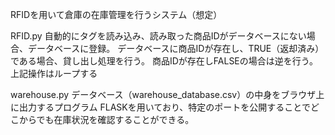RFIDを用いて倉庫の在庫管理を行うシステム（想定）

RFID.py
  自動的にタグを読み込み、読み取った商品IDがデータベースにない場合、データベースに登録。
  データベースに商品IDが存在し、TRUE（返却済み）である場合、貸し出し処理を行う。
  商品IDが存在しFALSEの場合は逆を行う。
  上記操作はループする

warehouse.py
  データベース（warehouse_database.csv）の中身をブラウザ上に出力するプログラム
  FLASKを用いており、特定のポートを公開することでどこからでも在庫状況を確認することができる。
